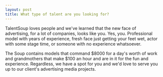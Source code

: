 ```yaml
---
layout: post
title: What type of talent are you looking for?
---
```

<p>TalentSoup loves people and we've learned that the new face of advertising, for a lot of companies, looks like you. Yes, you. Professional model with years of experience, fresh face just getting your feet wet, actor with some stage time, or someone with no experience whatsoever.</p>

<p>The Soup contains models that command $8000 for a day's worth of work and grandmothers that make $100 an hour and are in it for the fun and experience. Regardless, we have a spot for you and we'd love to serve you up to our client's advertising media projects.</p>
